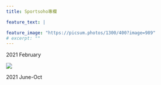 ```yaml
---
title: Sportsoho專欄

feature_text: |

feature_image: "https://picsum.photos/1300/400?image=989"
# excerpt: ""
---
```

2021 February

![](/images/2021_02.jpeg)

2021 June-Oct

